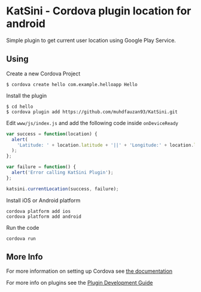 # KatSini - Cordova plugin location for android

Simple plugin to get current user location using Google Play Service.

## Using

Create a new Cordova Project

    $ cordova create hello com.example.helloapp Hello

Install the plugin

    $ cd hello
    $ cordova plugin add https://github.com/muhdfauzan93/KatSini.git

Edit `www/js/index.js` and add the following code inside `onDeviceReady`

```js
var success = function(location) {
  alert(
    'Latitude: ' + location.latitude + '||' + 'Longitude:' + location.longitude
  );
};

var failure = function() {
  alert('Error calling KatSini Plugin');
};

katsini.currentLocation(success, failure);
```

Install iOS or Android platform

    cordova platform add ios
    cordova platform add android

Run the code

    cordova run

## More Info

For more information on setting up Cordova see [the documentation](http://cordova.apache.org/docs/en/latest/guide/cli/index.html)

For more info on plugins see the [Plugin Development Guide](http://cordova.apache.org/docs/en/latest/guide/hybrid/plugins/index.html)
